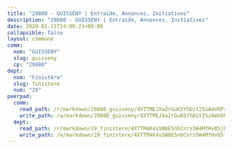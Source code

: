 ```yaml
---
title: "29880 - GUISSENY | Entraide, Annonces, Initiatives"
description: "29880 - GUISSENY | Entraide, Annonces, Initiatives"
date: 2020-01-11T14:09:21+09:00
collapsible: false
layout: commune
comm:
  nom: "GUISSENY"
  slug: guisseny
  cp: "29880"
dept:
  nom: "Finistère"
  slug: finistere
  num: "29"
peerpad:
  comm:
    read_path: /r/markdown/29880_guisseny/4XTTMEJXa2rGuK5YhDiY25zAmV6PszWD9sRupiw6KxBNcFFR8
    write_path: /w/markdown/29880_guisseny/4XTTMEJXa2rGuK5YhDiY25zAmV6PszWD9sRupiw6KxBNcFFR8-K3TgUoyZwi82FQ4Csan7Zi4mX9WLgRc5eNQAG5kCz2kJiSqx1HUUDAcqjMwJuocnK4b46QwLibEBEmNvTbaVeWmj62k7BRtvegnfK5WCT4cTGks7pRWkgeDs3JMqY9bv1pMtNRyg
  dept:
    read_path: /r/markdown/29_finistere/4XTTM4K4sSN8E5nbCnrs5W4MfHv8SjkZXZkMiZwJKZCUFreuC
    write_path: /w/markdown/29_finistere/4XTTM4K4sSN8E5nbCnrs5W4MfHv8SjkZXZkMiZwJKZCUFreuC-K3TgUmttHvLKDBu5vxQ3oPzTia91UxXiaB3vEFjsHJiDiJD9aQfr6ibvcPa75Eo3oX7ob78s9tVxCKrtPM9bLAmDziVCSFjEgZbp3rqL8Ji8Q5aZhxfTcqkGX75WxHS6TQxtiQQ6
---
```


